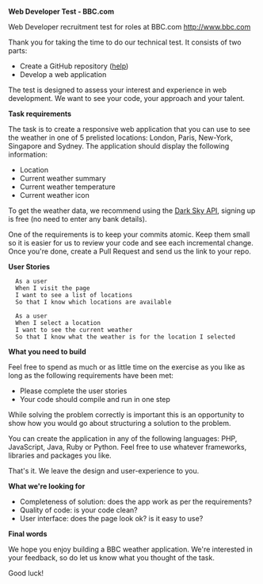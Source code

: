 **Web Developer Test - BBC.com**

Web Developer recruitment test for roles at BBC.com http://www.bbc.com

Thank you for taking the time to do our technical test. It consists of two parts:

- Create a GitHub repository ([help](https://guides.github.com/activities/hello-world/0))
- Develop a web application

The test is designed to assess your interest and experience in web development. We want to see your code, your approach and your talent.

**Task requirements**

The task is to create a responsive web application that you can use to see the weather in one of 5 prelisted locations: London, Paris, New-York, Singapore and Sydney. 
The application should display the following information:

- Location
- Current weather summary
- Current weather temperature
- Current weather icon

To get the weather data, we recommend using the [Dark Sky API](https://darksky.net/dev/docs), signing up is free (no need to enter any bank details).

One of the requirements is to keep your commits atomic. Keep them small so it is easier for us to review your code and see each incremental change. Once you're done, create a Pull Request and send us the link to your repo.

**User Stories**

```
  As a user
  When I visit the page
  I want to see a list of locations
  So that I know which locations are available
```

```
  As a user
  When I select a location
  I want to see the current weather
  So that I know what the weather is for the location I selected
```

**What you need to build**

Feel free to spend as much or as little time on the exercise as you like as long as the following requirements have been met:

- Please complete the user stories
- Your code should compile and run in one step

While solving the problem correctly is important this is an opportunity to show how you would go about structuring a solution to the problem.

You can create the application in any of the following languages: PHP, JavaScript, Java, Ruby or Python. Feel free to use whatever frameworks, libraries and packages you like.

That's it. We leave the design and user-experience to you.

**What we're looking for**

- Completeness of solution: does the app work as per the requirements?
- Quality of code: is your code clean?
- User interface: does the page look ok? is it easy to use?

**Final words**

We hope you enjoy building a BBC weather application. We're interested in your feedback, so do let us know what you thought of the task. 

Good luck!
